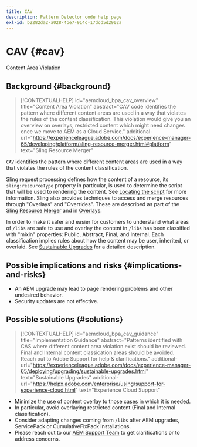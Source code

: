 ```yaml
---
title: CAV
description: Pattern Detector code help page
exl-id: b2282da2-a028-4be7-914c-17dcd5d2902a
---
```

# CAV {#cav}

Content Area Violation

## Background {#background}

>[!CONTEXTUALHELP]
>id="aemcloud_bpa_cav_overview"
>title="Content Area Violation"
>abstract="CAV code identifies the pattern where different content areas are used in a way that violates the rules of the content classification. This violation would give you an overview on overlays, restricted content which might need changes once we move to AEM as a Cloud Service."
>additional-url="https://experienceleague.adobe.com/docs/experience-manager-65/developing/platform/sling-resource-merger.html#platform" text="Sling Resource Merger"

`CAV` identifies the pattern where different content areas are used in a way that violates the rules of the content classification.

Sling request processing defines how the content of a resource, its `sling:resourceType` property in particular, is used to determine the script that will be used to rendering the content. See [Locating the script](https://experienceleague.adobe.com/docs/experience-manager-65/developing/introduction/the-basics.html#locating-the-script) for more information. Sling also provides techniques to access and merge resources through "Overlays" and "Overrides". These are described as part of the [Sling Resource Merger](https://experienceleague.adobe.com/docs/experience-manager-65/developing/platform/sling-resource-merger.html) and in [Overlays](https://experienceleague.adobe.com/docs/experience-manager-65/developing/platform/overlays.html).

In order to make it safer and easier for customers to understand what areas of `/libs` are safe to use and overlay the content in `/libs` has been classified with "mixin" properties: Public, Abstract, Final, and Internal. Each classification implies rules about how the content may be user, inherited, or overlaid. See [Sustainable Upgrades](https://experienceleague.adobe.com/docs/experience-manager-65/deploying/upgrading/sustainable-upgrades.html) for a detailed description.

## Possible implications and risks {#implications-and-risks}

* An AEM upgrade may lead to page rendering problems and other undesired behavior.
* Security updates are not effective.
  
## Possible solutions {#solutions}

>[!CONTEXTUALHELP]
>id="aemcloud_bpa_cav_guidance"
>title="Implementation Guidance"
>abstract="Patterns identified with CAS where different content area violation exist should be reviewed. Final and Internal content classication areas should be avoided. Reach out to Adobe Support for help & clarifications."
>additional-url="https://experienceleague.adobe.com/docs/experience-manager-65/deploying/upgrading/sustainable-upgrades.html" text="Sustainable Upgrades"
>additional-url="https://helpx.adobe.com/enterprise/using/support-for-experience-cloud.html" text="Experience Cloud Support"

* Minimize the use of content overlay to those cases in which it is needed.
* In particular, avoid overlaying restricted content (Final and Internal classification).
* Consider adapting changes coming from `/libs` after AEM upgrades, ServicePack or CumulativeFixPack installations.
* Please reach out to our [AEM Support Team](https://helpx.adobe.com/enterprise/using/support-for-experience-cloud.html) to get clarifications or to address concerns.
